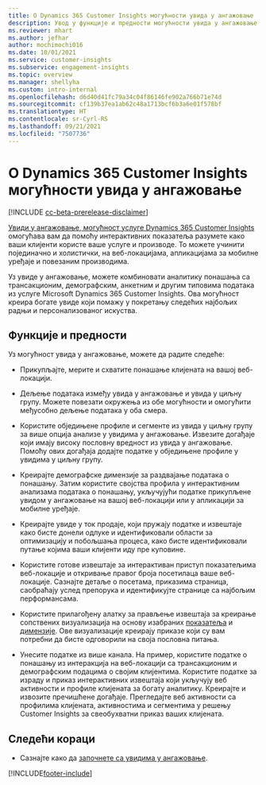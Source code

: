 ```yaml
---
title: О Dynamics 365 Customer Insights могућности увида у ангажовање
description: Увод у функције и предности могућности увида у ангажовање.
ms.reviewer: mhart
ms.author: jefhar
author: mochimochi016
ms.date: 10/01/2021
ms.service: customer-insights
ms.subservice: engagement-insights
ms.topic: overview
ms.manager: shellyha
ms.custom: intro-internal
ms.openlocfilehash: d6d40d41fc79a34c04f86146fe902a766b71e74d
ms.sourcegitcommit: cf139b37ea1ab62c48a1713bcf6b3a6e01f578bf
ms.translationtype: HT
ms.contentlocale: sr-Cyrl-RS
ms.lasthandoff: 09/21/2021
ms.locfileid: "7507736"
---
```

# <a name="about-dynamics-365-customer-insights-engagement-insights-capability"></a>О Dynamics 365 Customer Insights могућности увида у ангажовање 

[!INCLUDE [cc-beta-prerelease-disclaimer](includes/cc-beta-prerelease-disclaimer.md)]

[Увиди у ангажовање, могућност услуге Dynamics 365 Customer Insights](https://dynamics.microsoft.com/ai/customer-insights/engagement-insights-capability/) омогућава вам да помоћу интерактивних показатеља разумете како ваши клијенти користе ваше услуге и производе. То можете учинити појединачно и холистички, на веб-локацијама, апликацијама за мобилне уређаје и повезаним производима.

Уз увиде у ангажовање, можете комбиновати аналитику понашања са трансакционим, демографским, анкетним и другим типовима података из услуге Microsoft Dynamics 365 Customer Insights. Ова могућност креира богате увиде који помажу у покретању следећих најбољих радњи и персонализованог искуства.

## <a name="features-and-benefits"></a>Функције и предности

Уз могућност увида у ангажовање, можете да радите следеће:

- Прикупљајте, мерите и схватите понашање клијената на вашој веб-локацији.

- Дељење података између увида у ангажовање и увида у циљну групу. Можете повезати окружења из обе могућности и омогућити међусобно дељење података у оба смера.

- Користите обједињене профиле и сегменте из увида у циљну групу за више опција анализе у увидима у ангажовање. Извезите догађаје који имају високу пословну вредност из увида у ангажовање. Помоћу ових догађаја додајте податке у обједињене профиле у увидима у циљну групу.

- Креирајте демографске димензије за раздвајање података о понашању. Затим користите својства профила у интерактивним анализама података о понашању, укључујући податке прикупљене увидом у ангажовање на вашој веб-локацији или у апликацији за мобилне уређаје.

- Креирајте увиде у ток продаје, који пружају податке и извештаје како бисте донели одлуке и идентификовали области за оптимизацију и побољшања процеса, како бисте идентификовали путање којима ваши клијенти иду пре куповине. 

-  Користите готове извештаје за интерактиван приступ показатељима веб-локације и откривање правог броја посетилаца ваше веб-локације. Сазнајте детаље о посетама, приказима страница, саобраћају услед препорука и идентификујте странице са најбољим перформансама.

- Користите прилагођену алатку за прављење извештаја за креирање сопствених визуализација на основу изабраних [показатеља](glossary.md) и [димензије](glossary.md). Ове визуализације креирају приказе који су вам потребни да бисте одговорили на своја пословна питања.

- Унесите податке из више канала. На пример, користите податке о понашању из интеракција на веб-локацији са трансакционим и демографским подацима о својим клијентима. Користите податке за израду и приказ интерактивних извештаја који укључују веб активности и профиле клијената за богату аналитику. Креирајте и извозите пречишћене догађаје. Прегледајте веб активности са профилима клијената, активностима и сегментима у решењу Customer Insights за свеобухватни приказ ваших клијената.

## <a name="next-steps"></a>Следећи кораци

- Сазнајте како да [започнете са увидима у ангажовање](get-started.md).


[!INCLUDE[footer-include](../includes/footer-banner.md)]
